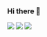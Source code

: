 ### Hi there 👋

<!--
**ankitponkia/ankitponkia** is a ✨ _special_ ✨ repository because its `README.md` (this file) appears on your GitHub profile.

Here are some ideas to get you started:

- 🔭 I’m currently working on ...
- 🌱 I’m currently learning ...
- 👯 I’m looking to collaborate on ...
- 🤔 I’m looking for help with ...
- 💬 Ask me about ...
- 📫 How to reach me: ...
- 😄 Pronouns: ...
- ⚡ Fun fact: ...
-->

![](https://komarev.com/ghpvc/?username=ankitponkia)
![](https://komarev.com/ghpvc/?username=ankitponkia&color=green)
![](https://komarev.com/ghpvc/?username=your-ankitponkia&color=dc143c)
